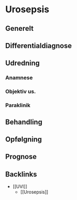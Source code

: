 # Urosepsis
## Generelt


## Differentialdiagnose


## Udredning
### Anamnese

### Objektiv us.

### Paraklinik

## Behandling


## Opfølgning


## Prognose


## Backlinks
* [[UVI]]
	* [[Urosepsis]]

<!-- #anki/tag/med/Infectious #anki/deck/Medicine -->

<!-- {BearID:B46DE53F-4184-466F-9E66-241C97C1CECF-795-000006CE78921CA4} -->
